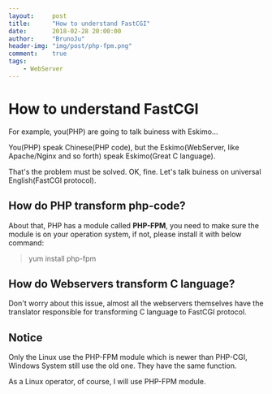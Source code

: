 ```yaml
---
layout:     post
title:      "How to understand FastCGI"
date:       2018-02-28 20:00:00
author:     "BrunoJu"
header-img: "img/post/php-fpm.png"
comment:    true
tags:
    - WebServer
---
```


How to understand FastCGI
====
For example, you(PHP) are going to talk buiness with Eskimo...

You(PHP) speak Chinese(PHP code), but the Eskimo(WebServer, like Apache/Nginx and so forth) speak Eskimo(Great C language).

That's the problem must be solved.
OK, fine. Let's talk buiness on universal English(FastCGI protocol).

How do PHP transform php-code?
----
About that, PHP has a module called **PHP-FPM**, you need to make sure the module is on your operation system, if not, please install it with below command:

> yum install php-fpm

How do Webservers transform C language?
----
Don't worry about this issue, almost all the webservers themselves have the translator responsible for transforming C language to FastCGI protocol.

Notice
----
Only the Linux use the PHP-FPM module which is newer than PHP-CGI, Windows System still use the old one.
They have the same function.

As a Linux operator, of course, I will use PHP-FPM module.
